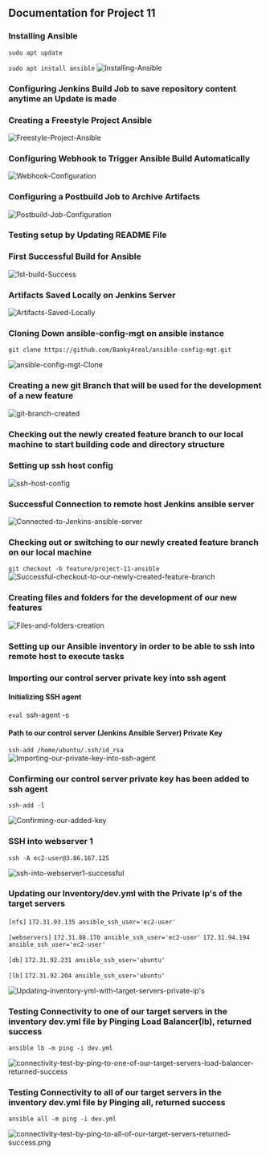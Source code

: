 ## **Documentation for Project 11**

### Installing Ansible
`sudo apt update`

`sudo apt install ansible`
![Installing-Ansible](./Images/Ansible-installation.png)

### Configuring Jenkins Build Job to save repository content anytime an Update is made

### Creating a Freestyle Project Ansible

![Freestyle-Project-Ansible](./Images/Freestyle-Project-Ansible-Created-on-Jenkins.png)

### Configuring Webhook to Trigger Ansible Build Automatically

![Webhook-Configuration](./Images/Webhook-successfully-created-to-trigger-ansible-build.png)

### Configuring a Postbuild Job to Archive Artifacts

![Postbuild-Job-Configuration](./Images/Configuring-a-postbuild-job-to-archive-all-our-artifacts.png)

### Testing setup by Updating README File

### First Successful Build for Ansible

![1st-build-Success](./Images/1st-build-Success.png)

### Artifacts Saved Locally on Jenkins Server

![Artifacts-Saved-Locally](./Images/Artifacts-saved-locally-on-Jenkins-Server.png)

### Cloning Down ansible-config-mgt on ansible instance
`git clone https://github.com/Banky4real/ansible-config-mgt.git`

![ansible-config-mgt-Clone](./Images/Successful-Clone-of-ansible-config-mgt-repo-on-ansible-instance.png)

### Creating a new git Branch that will be used for the development of a new feature

![git-branch-created](./Images/Created-a-new-git-branch.png)

### Checking out the newly created feature branch to our local machine to start building code and directory structure

### Setting up ssh host config

![ssh-host-config](./Images/Config-file-for-remote-connection-on-Local-Machine.png)

### Successful Connection to remote host Jenkins ansible server

![Connected-to-Jenkins-ansible-server](./Images/Successful-connection-to-our-Jenkins-ansible-server.png)

### Checking out or switching to our newly created feature branch on our local machine

`git checkout -b feature/project-11-ansible`
![Successful-checkout-to-our-newly-created-feature-branch](./Images/Successful-checkout-to-our-newly-created-feature-branch-on-local-machine.png)

### Creating files and folders for the development of our new features

![Files-and-folders-creation](./Images/Creating-our-files-and-folders-for-the-development-of-a-new-feature.png)

### Setting up our Ansible inventory in order to be able to ssh into remote host to execute tasks

### Importing our control server private key into ssh agent

#### Initializing SSH agent
`eval `ssh-agent -s` `

#### Path to our control server (Jenkins Ansible Server) Private Key
`ssh-add /home/ubuntu/.ssh/id_rsa`
![Importing-our-private-key-into-ssh-agent](./Images/Importing-our-private-key-into-ssh-agent.png)

### Confirming our control server private key has been added to ssh agent

`ssh-add -l`

![Confirming-our-added-key](./Images/Confirming-our-added-key.png)

### SSH into webserver 1

`ssh -A ec2-user@3.86.167.125`

![ssh-into-webserver1-successful](./Images/Successful-ssh-into-webserver-1.png)

### Updating our Inventory/dev.yml with the Private Ip's of the target servers

` [nfs] `
` 172.31.93.135 ansible_ssh_user='ec2-user' `

` [webservers] `
` 172.31.88.170 ansible_ssh_user='ec2-user' ` 
` 172.31.94.194 ansible_ssh_user='ec2-user' `

` [db] `
` 172.31.92.231 ansible_ssh_user='ubuntu' `

` [lb] `
` 172.31.92.204 ansible_ssh_user='ubuntu' `

![Updating-inventory-yml-with-target-servers-private-ip's](./Images/Updating-inventory-yml-with-target-servers-private-ip's.png)

### Testing Connectivity to one of our target servers in the inventory dev.yml file by Pinging Load Balancer(lb), returned success

`ansible lb -m ping -i dev.yml`

![connectivity-test-by-ping-to-one-of-our-target-servers-load-balancer-returned-success](./Images/connectivity-test-by-ping-to-one-of-our-target-servers-load-balancer-returned-success.png)

### Testing Connectivity to all of our target servers in the inventory dev.yml file by Pinging all, returned success

`ansible all -m ping -i dev.yml`

![connectivity-test-by-ping-to-all-of-our-target-servers-returned-success.png](./Images/connectivity-test-by-ping-to-all-of-our-target-servers-returned-success.png)
